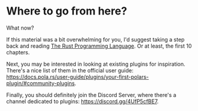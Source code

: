 # Where to go from here?

What now?

If this material was a bit overwhelming for you, I'd suggest taking a step back
and reading [The Rust Programming Language](https://doc.rust-lang.org/book).
Or at least, the first 10 chapters.

Next, you may be interested in looking at existing plugins for inspiration.
There's a nice list of them in the official user guide: https://docs.pola.rs/user-guide/plugins/your-first-polars-plugin/#community-plugins.

Finally, you should definitely join the Discord Server, where there's a channel
dedicated to plugins: https://discord.gg/4UfP5cfBE7.

